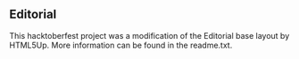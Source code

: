 ## Editorial

This hacktoberfest project was a modification of the Editorial base layout by HTML5Up. More information can be found in the readme.txt.
